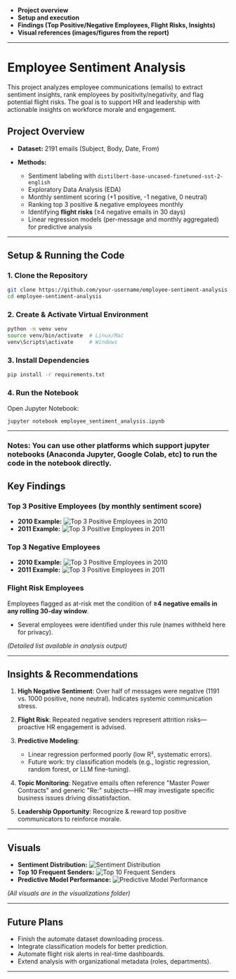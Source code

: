 * **Project overview**
* **Setup and execution**
* **Findings (Top Positive/Negative Employees, Flight Risks, Insights)**
* **Visual references (images/figures from the report)**

---

# Employee Sentiment Analysis

This project analyzes employee communications (emails) to extract sentiment insights, rank employees by positivity/negativity, and flag potential flight risks. The goal is to support HR and leadership with actionable insights on workforce morale and engagement.

## Project Overview

* **Dataset:** 2191 emails (Subject, Body, Date, From)
* **Methods:**

  * Sentiment labeling with `distilbert-base-uncased-finetuned-sst-2-english`
  * Exploratory Data Analysis (EDA)
  * Monthly sentiment scoring (+1 positive, -1 negative, 0 neutral)
  * Ranking top 3 positive & negative employees monthly
  * Identifying **flight risks** (≥4 negative emails in 30 days)
  * Linear regression models (per-message and monthly aggregated) for predictive analysis

---

## Setup & Running the Code

### 1. Clone the Repository

```bash
git clone https://github.com/your-username/employee-sentiment-analysis.git
cd employee-sentiment-analysis
```

### 2. Create & Activate Virtual Environment

```bash
python -m venv venv
source venv/bin/activate  # Linux/Mac
venv\Scripts\activate     # Windows
```

### 3. Install Dependencies

```bash
pip install -r requirements.txt
```

### 4. Run the Notebook

Open Jupyter Notebook:

```bash
jupyter notebook employee_sentiment_analysis.ipynb
```

---

### Notes: You can use other platforms which support jupyter notebooks (Anaconda Jupyter, Google Colab, etc) to run the code in the notebook directly.

## Key Findings

### Top 3 Positive Employees (by monthly sentiment score)

* **2010 Example:** 
![Top 3 Positive Employees in 2010](./visualizations/top_positive_employees_2010.png) 
* **2011 Example:** 
![Top 3 Positive Employees in 2011](./visualizations/top_positive_employees_2011.png) 


### Top 3 Negative Employees

* **2010 Example:** 
![Top 3 Positive Employees in 2010](./visualizations/top_negative_employees_2010.png) 
* **2011 Example:** 
![Top 3 Positive Employees in 2011](./visualizations/top_negative_employees_2011.png) 


### Flight Risk Employees

Employees flagged as at-risk met the condition of **≥4 negative emails in any rolling 30-day window**.

* Several employees were identified under this rule (names withheld here for privacy).

*(Detailed list available in analysis output)*

---

## Insights & Recommendations

1. **High Negative Sentiment**: Over half of messages were negative (1191 vs. 1000 positive, none neutral). Indicates systemic communication stress.
2. **Flight Risk**: Repeated negative senders represent attrition risks—proactive HR engagement is advised.
3. **Predictive Modeling**:

   * Linear regression performed poorly (low R², systematic errors).
   * Future work: try classification models (e.g., logistic regression, random forest, or LLM fine-tuning).
4. **Topic Monitoring**: Negative emails often reference "Master Power Contracts" and generic "Re:" subjects—HR may investigate specific business issues driving dissatisfaction.
5. **Leadership Opportunity**: Recognize & reward top positive communicators to reinforce morale.

---

## Visuals

* **Sentiment Distribution:** 
![Sentiment Distribution](./visualizations/sentiment_distribution.png) 
* **Top 10 Frequent Senders:** 
![Top 10 Frequent Senders](./visualizations/top_senders.png) 
* **Predictive Model Performance:** 
![Predictive Model Performance](./visualizations/model_comparison.png) 

*(All visuals are in the visualizations folder)*

---

## Future Plans

* Finish the automate dataset downloading process.
* Integrate classification models for better prediction.
* Automate flight risk alerts in real-time dashboards.
* Extend analysis with organizational metadata (roles, departments).

---


